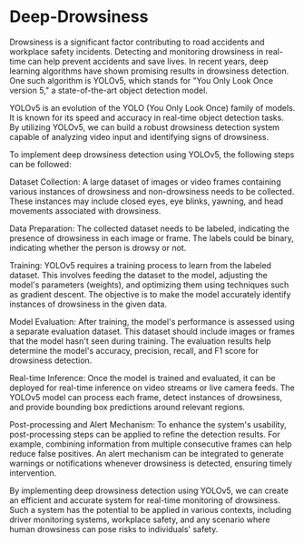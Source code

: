# Deep-Drowsiness

Drowsiness is a significant factor contributing to road accidents and workplace safety incidents. Detecting and monitoring drowsiness in real-time can help prevent accidents and save lives. In recent years, deep learning algorithms have shown promising results in drowsiness detection. One such algorithm is YOLOv5, which stands for "You Only Look Once version 5," a state-of-the-art object detection model.

YOLOv5 is an evolution of the YOLO (You Only Look Once) family of models. It is known for its speed and accuracy in real-time object detection tasks. By utilizing YOLOv5, we can build a robust drowsiness detection system capable of analyzing video input and identifying signs of drowsiness.

To implement deep drowsiness detection using YOLOv5, the following steps can be followed:

Dataset Collection: A large dataset of images or video frames containing various instances of drowsiness and non-drowsiness needs to be collected. These instances may include closed eyes, eye blinks, yawning, and head movements associated with drowsiness.

Data Preparation: The collected dataset needs to be labeled, indicating the presence of drowsiness in each image or frame. The labels could be binary, indicating whether the person is drowsy or not.

Training: YOLOv5 requires a training process to learn from the labeled dataset. This involves feeding the dataset to the model, adjusting the model's parameters (weights), and optimizing them using techniques such as gradient descent. The objective is to make the model accurately identify instances of drowsiness in the given data.

Model Evaluation: After training, the model's performance is assessed using a separate evaluation dataset. This dataset should include images or frames that the model hasn't seen during training. The evaluation results help determine the model's accuracy, precision, recall, and F1 score for drowsiness detection.

Real-time Inference: Once the model is trained and evaluated, it can be deployed for real-time inference on video streams or live camera feeds. The YOLOv5 model can process each frame, detect instances of drowsiness, and provide bounding box predictions around relevant regions.

Post-processing and Alert Mechanism: To enhance the system's usability, post-processing steps can be applied to refine the detection results. For example, combining information from multiple consecutive frames can help reduce false positives. An alert mechanism can be integrated to generate warnings or notifications whenever drowsiness is detected, ensuring timely intervention.

By implementing deep drowsiness detection using YOLOv5, we can create an efficient and accurate system for real-time monitoring of drowsiness. Such a system has the potential to be applied in various contexts, including driver monitoring systems, workplace safety, and any scenario where human drowsiness can pose risks to individuals' safety.
